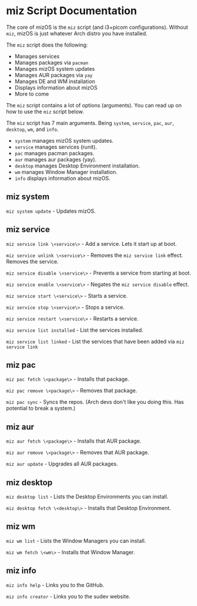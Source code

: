 # miz Script Documentation

The core of mizOS is the `miz` script (and i3+picom configurations). Without `miz`, mizOS is just whatever Arch distro you have installed.

The `miz` script does the following:
- Manages services
- Manages packages via `pacman`
- Manages mizOS system updates
- Manages AUR packages via `yay`
- Manages DE and WM installation
- Displays information about mizOS
- More to come


The `miz` script contains a lot of options (arguments). You can read up on how to use the `miz` script below.



The `miz` script has 7 main arguments. Being `system`, `service`, `pac`, `aur`, `desktop`, `wm`, and `info`.

- `system` manages mizOS system updates.
- `service` manages services (runit).
- `pac` manages pacman packages.
- `aur` manages aur packages (yay).
- `desktop` manages Desktop Environment installation.
- `wm` manages Window Manager installation.
- `info` displays information about mizOS.

## miz system
`miz system update` - Updates mizOS.

## miz service
`miz service link \<service\>` - Add a service. Lets it start up at boot.

`miz service unlink \<service\>` - Removes the `miz service link` effect. Removes the service.

`miz service disable \<service\>` - Prevents a service from starting at boot.

`miz service enable \<service\>` - Negates the `miz service disable` effect.

`miz service start \<service\>` - Starts a service.

`miz service stop \<service\>` - Stops a service.

`miz service restart \<service\>` - Restarts a service.

`miz service list installed` - List the services installed.

`miz service list linked` - List the services that have been added via `miz service link` 

## miz pac
`miz pac fetch \<package\>` - Installs that package.

`miz pac remove \<package\>` - Removes that package.

`miz pac sync` - Syncs the repos. (Arch devs don't like you doing this. Has potential to break a system.)

## miz aur
`miz aur fetch \<package\>` - Installs that AUR package.

`miz aur remove \<package\>` - Removes that AUR package.

`miz aur update` - Upgrades all AUR packages.

## miz desktop
`miz desktop list` - Lists the Desktop Environments you can install.

`miz desktop fetch \<desktop\>` - Installs that Desktop Environment.

## miz wm
`miz wm list` - Lists the Window Managers you can install.

`miz wm fetch \<wm\>` - Installs that Window Manager.

## miz info
`miz info help` - Links you to the GitHub.

`miz info creator` - Links you to the sudev website.

